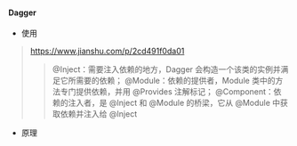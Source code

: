 #### Dagger 
* 使用
> https://www.jianshu.com/p/2cd491f0da01
>>@Inject：需要注入依赖的地方，Dagger 会构造一个该类的实例并满足它所需要的依赖；
>>@Module：依赖的提供者，Module 类中的方法专门提供依赖，并用 @Provides 注解标记；
>>@Component：依赖的注入者，是 @Inject 和 @Module 的桥梁，它从 @Module 中获取依赖并注入给 @Inject
* 原理

